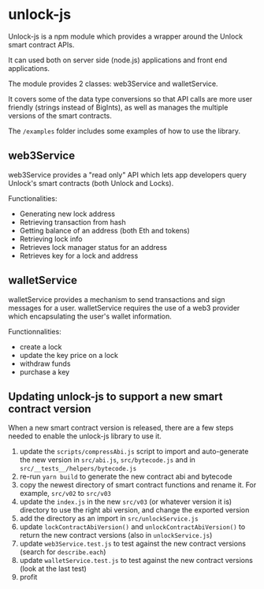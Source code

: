 # unlock-js

Unlock-js is a npm module which provides a wrapper around the Unlock smart contract APIs.

It can used both on server side (node.js) applications and front end applications.

The module provides 2 classes: web3Service and walletService.

It covers some of the data type conversions so that API calls are more user friendly (strings instead of BigInts), as well as manages the multiple versions of the smart contracts.

The `/examples` folder includes some examples of how to use the library.

## web3Service

web3Service provides a "read only" API which lets app developers query Unlock's smart contracts (both Unlock and Locks).

Functionalities:
* Generating new lock address
* Retrieving transaction from hash
* Getting balance of an address (both Eth and tokens)
* Retrieving lock info
* Retrieves lock manager status for an address
* Retrieves key for a lock and address

## walletService

walletService provides a mechanism to send transactions and sign messages for a user. walletService requires the use of a web3 provider which encapsulating the user's wallet information.

Functionnalities:
* create a lock
* update the key price on a lock
* withdraw funds
* purchase a key


## Updating unlock-js to support a new smart contract version

When a new smart contract version is released, there are a few steps needed to enable the unlock-js library to use it.

1. update the `scripts/compressAbi.js` script to import and auto-generate
   the new version in `src/abi.js`, `src/bytecode.js` and in `src/__tests__/helpers/bytecode.js`
2. re-run `yarn build` to generate the new contract abi and bytecode
3. copy the newest directory of smart contract functions and rename it.
   For example, `src/v02` to `src/v03`
4. update the `index.js` in the new `src/v03` (or whatever version it is) directory to use
   the right abi version, and change the exported version
5. add the directory as an import in `src/unlockService.js`
6. update `lockContractAbiVersion()` and `unlockContractAbiVersion()` to return the new contract versions
   (also in `unlockService.js`)
7. update `web3Service.test.js` to test against the new contract versions
   (search for `describe.each`)
8. update `walletService.test.js` to test against the new contract versions (look at the last test)
9. profit
